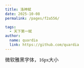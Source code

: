 ```yaml
---
title: 洛神赋
date: 2025-10-08
permalink: /pages/f2a556/

tags: 
  - 天下第一赋
author: 
  name: quardia
  link: https://github.com/quardia
---
```


<span style="font-size: 16px; font-family: 'Microsoft YaHei'">
  微软雅黑字体，16px大小
</span>